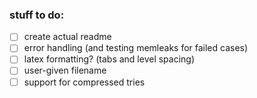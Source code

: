 ### stuff to do:
- [ ] create actual readme
- [ ] error handling (and testing memleaks for failed cases)
- [ ] latex formatting? (tabs and level spacing)
- [ ] user-given filename
- [ ] support for compressed tries

